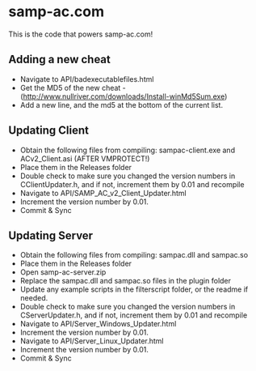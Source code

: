 samp-ac.com
==========

This is the code that powers samp-ac.com!

Adding a new cheat
----------
* Navigate to API/badexecutablefiles.html
* Get the MD5 of the new cheat - (http://www.nullriver.com/downloads/Install-winMd5Sum.exe)
* Add a new line, and the md5 at the bottom of the current list.

Updating Client
----------
* Obtain the following files from compiling: sampac-client.exe and ACv2_Client.asi (AFTER VMPROTECT!)
* Place them in the Releases folder
* Double check to make sure you changed the version numbers in CClientUpdater.h, and if not, increment them by 0.01 and recompile
* Navigate to API/SAMP_AC_v2_Client_Updater.html
* Increment the version number by 0.01.
* Commit & Sync

Updating Server
-----------
* Obtain the following files from compiling: sampac.dll and sampac.so
* Place them in the Releases folder
* Open samp-ac-server.zip
* Replace the sampac.dll and sampac.so files in the plugin folder
* Update any example scripts in the filterscript folder, or the readme if needed.
* Double check to make sure you changed the version numbers in CServerUpdater.h, and if not, increment them by 0.01 and recompile
* Navigate to API/Server_Windows_Updater.html
* Increment the version number by 0.01.
* Navigate to API/Server_Linux_Updater.html
* Increment the version number by 0.01.
* Commit & Sync
